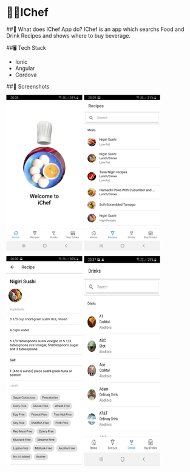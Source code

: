 # 👨‍🍳IChef
##🤔 What does IChef App do?
IChef is an app which searchs Food and Drink Recipes and shows where to buy beverage.

##🖥️ Tech Stack
- Ionic
- Angular
- Cordova

##📱 Screenshots
<p style="display: flex;">
<img src="https://raw.githubusercontent.com/mmcarvaxd/IChef/main/src/assets/readme/inicio.png" alt="drawing" width="200" style="margin-right: 5px"/>
<img src="https://raw.githubusercontent.com/mmcarvaxd/IChef/main/src/assets/readme/recipe.png" alt="drawing" width="200"/>
</p>
<p style="display: flex;">
<img src="https://raw.githubusercontent.com/mmcarvaxd/IChef/main/src/assets/readme/recipe-ing.png" alt="drawing" width="200" style="margin-right: 5px"/>
<img src="https://raw.githubusercontent.com/mmcarvaxd/IChef/main/src/assets/readme/drink.png" alt="drawing" width="200"/>
</p>

